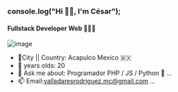### console.log("Hi 👋🏾, I'm César");
#### Fullstack Developer Web 👨🏾‍💻




     
![image](https://user-images.githubusercontent.com/68834511/141605107-47752d7b-d484-4a6c-a0fb-63fb02762209.png)


<!-- 
**Cesar-jo/Cesar-jo** is a ✨ _special_ ✨ repository because its `README.md` (this file) appears on your GitHub profile.

Here are some ideas to get you started:
-->
- 📍City || Country: Acapulco Mexico 🇲🇽 
- 🎉 years olds: 20
- 💬 Ask me about: Programador PHP / JS / Python 🐍 ...
- 📫 Email:valladaresrodriguez.mc@gmail.com ...

